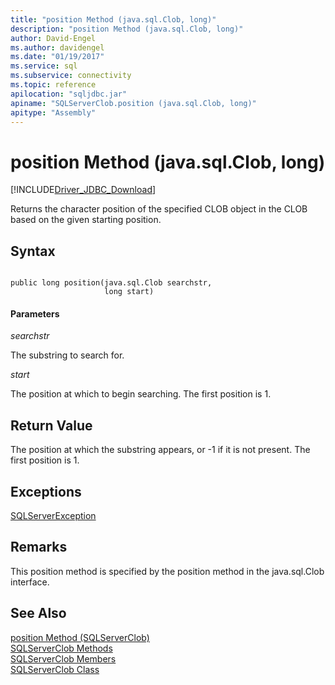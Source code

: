 ```yaml
---
title: "position Method (java.sql.Clob, long)"
description: "position Method (java.sql.Clob, long)"
author: David-Engel
ms.author: davidengel
ms.date: "01/19/2017"
ms.service: sql
ms.subservice: connectivity
ms.topic: reference
apilocation: "sqljdbc.jar"
apiname: "SQLServerClob.position (java.sql.Clob, long)"
apitype: "Assembly"
---
```

# position Method (java.sql.Clob, long)
[!INCLUDE[Driver_JDBC_Download](../../../includes/driver_jdbc_download.md)]

  Returns the character position of the specified CLOB object in the CLOB based on the given starting position.  
  
## Syntax  
  
```  
  
public long position(java.sql.Clob searchstr,  
                     long start)  
```  
  
#### Parameters  
 *searchstr*  
  
 The substring to search for.  
  
 *start*  
  
 The position at which to begin searching. The first position is 1.  
  
## Return Value  
 The position at which the substring appears, or -1 if it is not present. The first position is 1.  
  
## Exceptions  
 [SQLServerException](../../../connect/jdbc/reference/sqlserverexception-class.md)  
  
## Remarks  
 This position method is specified by the position method in the java.sql.Clob interface.  
  
## See Also  
 [position Method &#40;SQLServerClob&#41;](../../../connect/jdbc/reference/position-method-sqlserverclob.md)   
 [SQLServerClob Methods](../../../connect/jdbc/reference/sqlserverclob-methods.md)   
 [SQLServerClob Members](../../../connect/jdbc/reference/sqlserverclob-members.md)   
 [SQLServerClob Class](../../../connect/jdbc/reference/sqlserverclob-class.md)  
  
  
